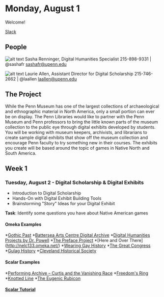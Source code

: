 # Monday, August 1

Welcome!

[Slack](https://pennds.slack.com)

## People
![alt text](https://avatars2.githubusercontent.com/u/1661248?v=3&s=96 "Sasha Renninger")
Sasha Renninger, Digital Humanities Specialist
215-898-9331 | @sashafr
[sashafr@upenn.edu](mailto:sashafr@upenn.edu)

![alt text](http://www.library.upenn.edu/images/staff/laallen125.jpg "Laurie Allen") Laurie Allen, Assistant Director for Digital Scholarship
215-746-2662 | @laallen
[laallen@upenn.edu](mailto:laallen@upenn.edu)

## The Project
While the Penn Museum has one of the largest collections of archaeological and ethnographic material in North America, only a small portion can ever be on display. The Penn Libraries would like to partner with the Penn Museum and Penn professors to bring the little known parts of the museum collection to the public eye through digital exhibits developed by students. You will be working with museum keepers, archivists, and librarians to create sample digital exhibits that show off the museum collection and encourage Penn faculty to try something new in their courses. The exhibits you create will be based around the topic of games in Native North and South America.

## Week 1

### Tuesday, August 2 - Digital Scholarship & Digital Exhibits

* Introduction to Digital Scholarship
* Hands-On with Digital Exhibit Building Tools
* Brainstorming "Story" Ideas for your Digital Exhibit

**Task**: Identify some questions you have about Native American games

#### Omeka Examples
*[Gothic Past](http://gothicpast.com/)
*[Battersea Arts Centre Digital Archive](http://www.bacarchive.org.uk/)
*[Digital Humanities Projects by Dr. Powell](http://tbpdh.omeka.net/)
*[The Preface Project](http://prefaceproject.omeka.net/)
*[Here and Over There] (http://nelc133.omeka.net/)
*[Wearing Gay History](http://wearinggayhistory.com/)
*[The Great Congress](http://acsc.lib.udel.edu/great-congress)
*[Gulag History](http://gulaghistory.org/)
*[Cleveland Historical Society](http://clevelandhistorical.org/)

#### Scalar Examples
*[Performing Archive – Curtis and the Vanishing Race](http://scalar.usc.edu/works/performingarchive/index)
*[Freedom's Ring](http://freedomsring.stanford.edu/?view=Speech)
*[Knotted Line](http://knottedline.com/)
*[The Eugenic Rubicon](http://scalar.usc.edu/works/the-eugenic-rubicon/index)

#### [Scalar Tutorial](http://scalar.usc.edu/works/guide2/getting-started)




